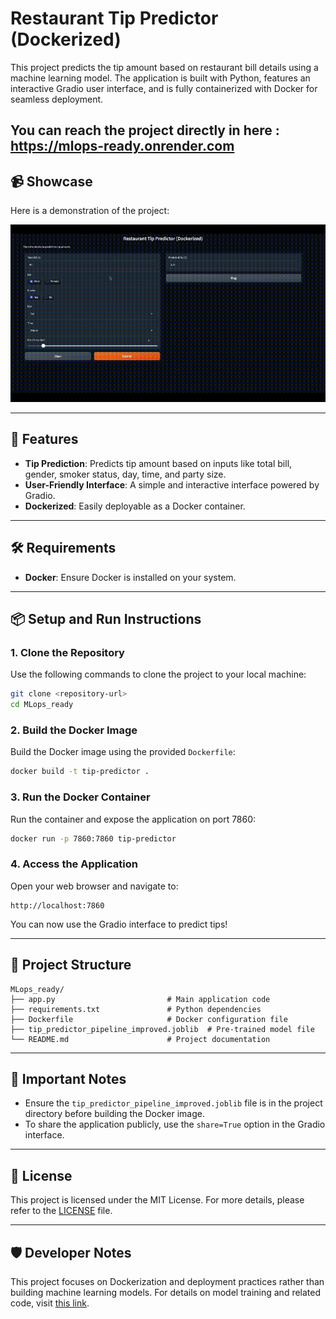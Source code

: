 
# Restaurant Tip Predictor (Dockerized)

This project predicts the tip amount based on restaurant bill details using a machine learning model. The application is built with Python, features an interactive Gradio user interface, and is fully containerized with Docker for seamless deployment.

You can reach the project directly in here : https://mlops-ready.onrender.com
---
## 📹 Showcase

Here is a demonstration of the project:

![Tips predict](showcase.gif)

---

## 🚀 Features
- **Tip Prediction**: Predicts tip amount based on inputs like total bill, gender, smoker status, day, time, and party size.
- **User-Friendly Interface**: A simple and interactive interface powered by Gradio.
- **Dockerized**: Easily deployable as a Docker container.

---

## 🛠️ Requirements
- **Docker**: Ensure Docker is installed on your system.

---

## 📦 Setup and Run Instructions

### 1. **Clone the Repository**
Use the following commands to clone the project to your local machine:
```bash
git clone <repository-url>
cd MLops_ready
```

### 2. **Build the Docker Image**
Build the Docker image using the provided `Dockerfile`:
```bash
docker build -t tip-predictor .
```

### 3. **Run the Docker Container**
Run the container and expose the application on port 7860:
```bash
docker run -p 7860:7860 tip-predictor
```

### 4. **Access the Application**
Open your web browser and navigate to:
```
http://localhost:7860
```

You can now use the Gradio interface to predict tips!

---

## 📂 Project Structure
```
MLops_ready/
├── app.py                         # Main application code
├── requirements.txt               # Python dependencies
├── Dockerfile                     # Docker configuration file
├── tip_predictor_pipeline_improved.joblib  # Pre-trained model file
└── README.md                      # Project documentation
```

---

## 📝 Important Notes
- Ensure the `tip_predictor_pipeline_improved.joblib` file is in the project directory before building the Docker image.
- To share the application publicly, use the `share=True` option in the Gradio interface.

---

## 📜 License
This project is licensed under the MIT License. For more details, please refer to the [LICENSE](./LICENSE) file.

---

## 🛡️ Developer Notes
This project focuses on Dockerization and deployment practices rather than building machine learning models. For details on model training and related code, visit [this link](https://colab.research.google.com/drive/1ZgVoA1G4NipDO0h7NTp77elotmnhcUXU?usp=sharing).

